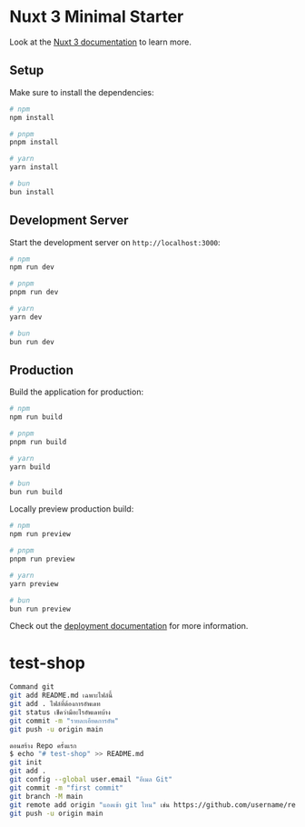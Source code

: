 # Nuxt 3 Minimal Starter

Look at the [Nuxt 3 documentation](https://nuxt.com/docs/getting-started/introduction) to learn more.

## Setup

Make sure to install the dependencies:

```bash
# npm
npm install

# pnpm
pnpm install

# yarn
yarn install

# bun
bun install
```

## Development Server

Start the development server on `http://localhost:3000`:

```bash
# npm
npm run dev

# pnpm
pnpm run dev

# yarn
yarn dev

# bun
bun run dev
```

## Production

Build the application for production:

```bash
# npm
npm run build

# pnpm
pnpm run build

# yarn
yarn build

# bun
bun run build
```

Locally preview production build:

```bash
# npm
npm run preview

# pnpm
pnpm run preview

# yarn
yarn preview

# bun
bun run preview
```

Check out the [deployment documentation](https://nuxt.com/docs/getting-started/deployment) for more information.
# test-shop

```bash
Command git
git add README.md เฉพาะไฟล์นี้
git add . ไฟล์ที่ต้องการอัพเดท
git status เช็คว่ามีอะไรอัพเดทบ้าง
git commit -m "รายละเอียดการอัพ"
git push -u origin main
```

```bash
ตอนสร้าง Repo ครั้งแรก
$ echo "# test-shop" >> README.md
git init
git add .
git config --global user.email "อีเมล Git"
git commit -m "first commit"
git branch -M main
git remote add origin "แอดเข้า git ไหน" เช่น https://github.com/username/reponame.git
git push -u origin main
```